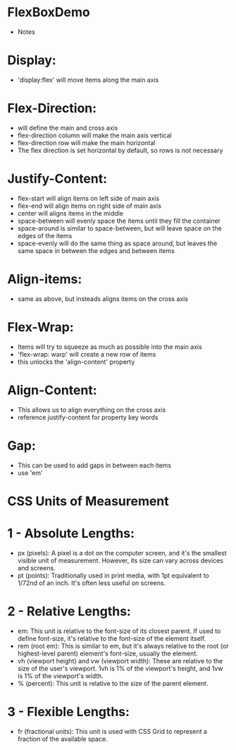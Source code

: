 # FlexBoxDemo

* Notes 

# Display:
- 'display:flex' will move items along the main axis

# Flex-Direction:
- will define the main and cross axis
- flex-direction column will make the main axis vertical
- flex-direction row will make the main horizontal
- The flex direction is set horizontal by default, so rows is not necessary


# Justify-Content:
- flex-start will align items on left side of main axis
- flex-end will align items on right side of main axis
- center will aligns items in the middle
- space-between will evenly space the items until they fill the container
- space-around is similar to space-between, but will leave space on the edges of the items
- space-evenly will do the same thing as space around, but leaves the same space in between the edges and between items

# Align-items:
- same as above, but insteads aligns items on the cross axis

# Flex-Wrap:
- Items will try to squeeze as much as possible into the main axis
- 'flex-wrap: warp' will create a new row of items
- this unlocks the 'align-content' property

# Align-Content:
- This allows us to align everything on the cross axis
- reference justify-content for property key words

# Gap:
- This can be used to add gaps in between each items
- use 'em' 

# CSS Units of Measurement 

# 1 - Absolute Lengths:

- px (pixels): A pixel is a dot on the computer screen, and it's the smallest visible unit of measurement. However, its size can vary across devices and screens.
- pt (points): Traditionally used in print media, with 1pt equivalent to 1/72nd of an inch. It's often less useful on screens.

# 2 - Relative Lengths:

- em: This unit is relative to the font-size of its closest parent. If used to define font-size, it's relative to the font-size of the element itself.
- rem (root em): This is similar to em, but it's always relative to the root (or highest-level parent) element's font-size, usually the <html> element.
- vh (viewport height) and vw (viewport width): These are relative to the size of the user's viewport. 1vh is 1% of the viewport's height, and 1vw is 1% of the viewport's width.
- % (percent): This unit is relative to the size of the parent element.

# 3 - Flexible Lengths:

- fr (fractional units): This unit is used with CSS Grid to represent a fraction of the available space.